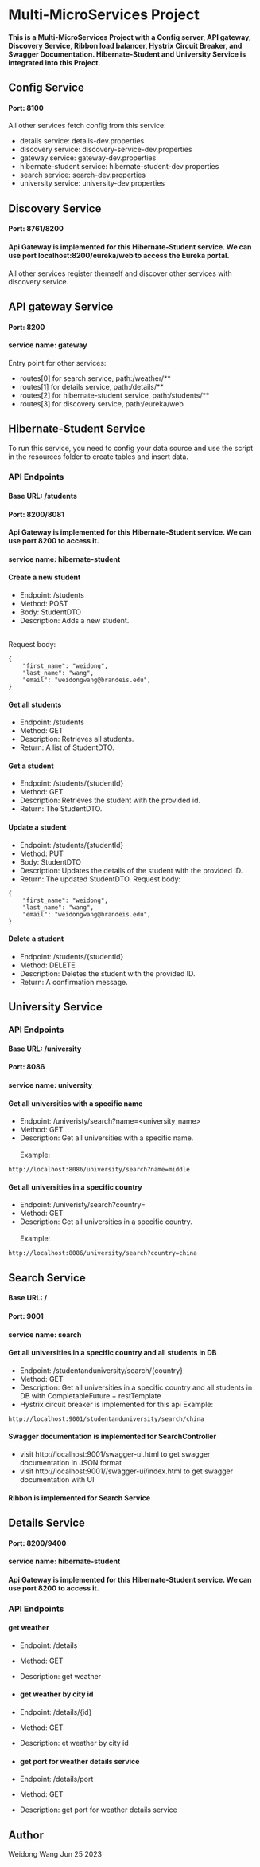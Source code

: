 # Multi-MicroServices Project
#### This is a Multi-MicroServices Project with a Config server, API gateway, Discovery Service, Ribbon load balancer, Hystrix Circuit Breaker, and Swagger Documentation. Hibernate-Student and University Service is integrated into this Project.

## Config Service
#### Port: 8100
All other services fetch config from this service: 
- details service: details-dev.properties
- discovery service: discovery-service-dev.properties
- gateway service: gateway-dev.properties
- hibernate-student service: hibernate-student-dev.properties
- search service: search-dev.properties
- university service: university-dev.properties

## Discovery Service
#### Port: 8761/8200
#### Api Gateway is implemented for this Hibernate-Student service. We can use port localhost:8200/eureka/web to access the Eureka portal.
All other services register themself and discover other services with discovery service.

## API gateway Service
#### Port: 8200
#### service name: gateway
Entry point for other services:
- routes[0] for search service, path:/weather/**
- routes[1] for details service, path:/details/**
- routes[2] for hibernate-student service, path:/students/**
- routes[3] for discovery service, path:/eureka/web

## Hibernate-Student Service
To run this service, you need to config your data source and use the script in the resources folder to create tables and insert data.

### API Endpoints

#### Base URL: /students
#### Port: 8200/8081
#### Api Gateway is implemented for this Hibernate-Student service. We can use port 8200 to access it.
#### service name: hibernate-student

#### Create a new student
- Endpoint: /students
- Method: POST
- Body: StudentDTO
- Description: Adds a new student.<br><br>

Request body:
```
{
    "first_name": "weidong",
    "last_name": "wang",
    "email": "weidongwang@brandeis.edu",
}
```
#### Get all students
- Endpoint: /students
- Method: GET
- Description: Retrieves all students.
- Return: A list of StudentDTO.

#### Get a student
- Endpoint: /students/{studentId}
- Method: GET
- Description: Retrieves the student with the provided id.
- Return: The StudentDTO.

#### Update a student
- Endpoint: /students/{studentId}
- Method: PUT
- Body: StudentDTO
- Description: Updates the details of the student with the provided ID.
- Return: The updated StudentDTO.
Request body:
```
{
    "first_name": "weidong",
    "last_name": "wang",
    "email": "weidongwang@brandeis.edu",
}
```

#### Delete a student
- Endpoint: /students/{studentId}
- Method: DELETE
- Description: Deletes the student with the provided ID.
- Return: A confirmation message.
  
## University Service

### API Endpoints
#### Base URL: /university
#### Port: 8086
#### service name: university

#### Get all universities with a specific name
- Endpoint: /univeristy/search?name=<university_name>
- Method: GET
- Description: Get all universities with a specific name.<br><br>
Example:
```
http://localhost:8086/university/search?name=middle
```

#### Get all universities in a specific country
- Endpoint: /univeristy/search?country=<country>
- Method: GET
- Description: Get all universities in a specific country.<br><br>
Example:
```
http://localhost:8086/university/search?country=china
```

## Search Service
#### Base URL: /
#### Port: 9001
#### service name: search


#### Get all universities in a specific country and all students in DB
- Endpoint: /studentanduniversity/search/{country}
- Method: GET
- Description: Get all universities in a specific country and all students in DB with CompletableFuture + restTemplate
- Hystrix circuit breaker is implemented for this api
Example:
```
http://localhost:9001/studentanduniversity/search/china
```

#### Swagger documentation is implemented for SearchController
- visit http://localhost:9001/swagger-ui.html to get swagger documentation in JSON format
- visit http://localhost:9001//swagger-ui/index.html to get swagger documentation with UI


#### Ribbon is implemented for Search Service

## Details Service
#### Port: 8200/9400
#### service name: hibernate-student
#### Api Gateway is implemented for this Hibernate-Student service. We can use port 8200 to access it.

### API Endpoints

#### get weather

- Endpoint: /details
- Method: GET
- Description: get weather

- #### get weather by city id
- Endpoint: /details/{id}
- Method: GET
- Description: et weather by city id


- #### get port for weather details service
- Endpoint: /details/port
- Method: GET
- Description: get port for weather details service

## Author
Weidong Wang
Jun 25 2023
